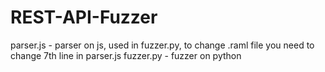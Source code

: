 # REST-API-Fuzzer

parser.js - parser on js, used in fuzzer.py, to change .raml file you need to change 7th line in parser.js
fuzzer.py - fuzzer on python
 